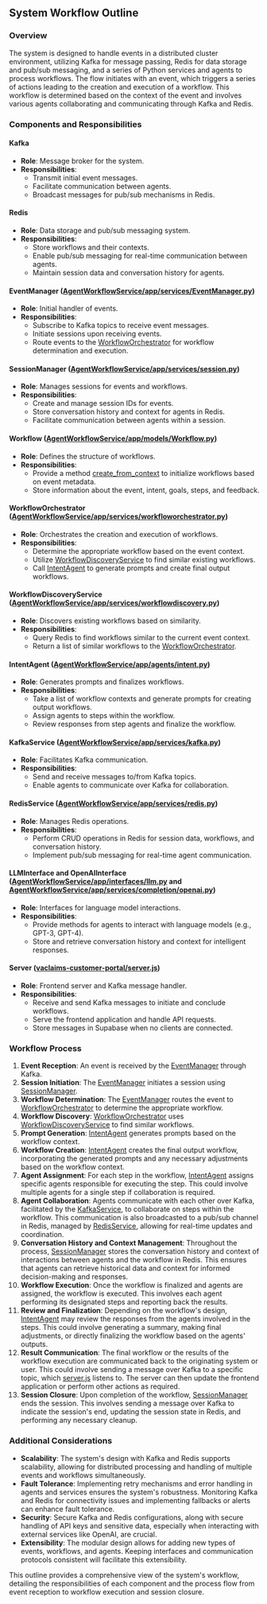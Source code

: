 ## System Workflow Outline

### Overview
The system is designed to handle events in a distributed cluster environment, utilizing Kafka for message passing, Redis for data storage and pub/sub messaging, and a series of Python services and agents to process workflows. The flow initiates with an event, which triggers a series of actions leading to the creation and execution of a workflow. This workflow is determined based on the context of the event and involves various agents collaborating and communicating through Kafka and Redis.

### Components and Responsibilities

#### Kafka
- **Role**: Message broker for the system.
- **Responsibilities**:
  - Transmit initial event messages.
  - Facilitate communication between agents.
  - Broadcast messages for pub/sub mechanisms in Redis.

#### Redis
- **Role**: Data storage and pub/sub messaging system.
- **Responsibilities**:
  - Store workflows and their contexts.
  - Enable pub/sub messaging for real-time communication between agents.
  - Maintain session data and conversation history for agents.

#### EventManager ([AgentWorkflowService/app/services/EventManager.py](file:///c%3A/Users/Bryan/Source/Repos/AgentWorkflowService/app/services/EventManager.py#1%2C1-1%2C1))
- **Role**: Initial handler of events.
- **Responsibilities**:
  - Subscribe to Kafka topics to receive event messages.
  - Initiate sessions upon receiving events.
  - Route events to the [WorkflowOrchestrator](file:///c%3A/Users/Bryan/Source/Repos/AgentWorkflowService/app/services/workfloworchestrator.py#8%2C7-8%2C7) for workflow determination and execution.

#### SessionManager ([AgentWorkflowService/app/services/session.py](file:///c%3A/Users/Bryan/Source/Repos/AgentWorkflowService/app/services/session.py#1%2C1-1%2C1))
- **Role**: Manages sessions for events and workflows.
- **Responsibilities**:
  - Create and manage session IDs for events.
  - Store conversation history and context for agents in Redis.
  - Facilitate communication between agents within a session.

#### Workflow ([AgentWorkflowService/app/models/Workflow.py](file:///c%3A/Users/Bryan/Source/Repos/AgentWorkflowService/app/models/Workflow.py#1%2C1-1%2C1))
- **Role**: Defines the structure of workflows.
- **Responsibilities**:
  - Provide a method [create_from_context](file:///c%3A/Users/Bryan/Source/Repos/AgentWorkflowService/app/services/workfloworchestrator.py#31%2C29-31%2C29) to initialize workflows based on event metadata.
  - Store information about the event, intent, goals, steps, and feedback.

#### WorkflowOrchestrator ([AgentWorkflowService/app/services/workfloworchestrator.py](file:///c%3A/Users/Bryan/Source/Repos/AgentWorkflowService/app/services/workfloworchestrator.py#1%2C1-1%2C1))
- **Role**: Orchestrates the creation and execution of workflows.
- **Responsibilities**:
  - Determine the appropriate workflow based on the event context.
  - Utilize [WorkflowDiscoveryService](file:///c%3A/Users/Bryan/Source/Repos/AgentWorkflowService/app/services/workflowdiscovery.py#6%2C7-6%2C7) to find similar existing workflows.
  - Call [IntentAgent](file:///c%3A/Users/Bryan/Source/Repos/AgentWorkflowService/app/agents/intent.py#10%2C7-10%2C7) to generate prompts and create final output workflows.

#### WorkflowDiscoveryService ([AgentWorkflowService/app/services/workflowdiscovery.py](file:///c%3A/Users/Bryan/Source/Repos/AgentWorkflowService/app/services/workflowdiscovery.py#1%2C1-1%2C1))
- **Role**: Discovers existing workflows based on similarity.
- **Responsibilities**:
  - Query Redis to find workflows similar to the current event context.
  - Return a list of similar workflows to the [WorkflowOrchestrator](file:///c%3A/Users/Bryan/Source/Repos/AgentWorkflowService/app/services/workfloworchestrator.py#8%2C7-8%2C7).

#### IntentAgent ([AgentWorkflowService/app/agents/intent.py](file:///c%3A/Users/Bryan/Source/Repos/AgentWorkflowService/app/agents/intent.py#1%2C1-1%2C1))
- **Role**: Generates prompts and finalizes workflows.
- **Responsibilities**:
  - Take a list of workflow contexts and generate prompts for creating output workflows.
  - Assign agents to steps within the workflow.
  - Review responses from step agents and finalize the workflow.

#### KafkaService ([AgentWorkflowService/app/services/kafka.py](file:///c%3A/Users/Bryan/Source/Repos/AgentWorkflowService/app/services/kafka.py#1%2C1-1%2C1))
- **Role**: Facilitates Kafka communication.
- **Responsibilities**:
  - Send and receive messages to/from Kafka topics.
  - Enable agents to communicate over Kafka for collaboration.

#### RedisService ([AgentWorkflowService/app/services/redis.py](file:///c%3A/Users/Bryan/Source/Repos/AgentWorkflowService/app/services/redis.py#1%2C1-1%2C1))
- **Role**: Manages Redis operations.
- **Responsibilities**:
  - Perform CRUD operations in Redis for session data, workflows, and conversation history.
  - Implement pub/sub messaging for real-time agent communication.

#### LLMInterface and OpenAIInterface ([AgentWorkflowService/app/interfaces/llm.py](file:///c%3A/Users/Bryan/Source/Repos/AgentWorkflowService/app/interfaces/llm.py#1%2C1-1%2C1) and [AgentWorkflowService/app/services/completion/openai.py](file:///c%3A/Users/Bryan/Source/Repos/AgentWorkflowService/app/services/completion/openai.py#1%2C1-1%2C1))
- **Role**: Interfaces for language model interactions.
- **Responsibilities**:
  - Provide methods for agents to interact with language models (e.g., GPT-3, GPT-4).
  - Store and retrieve conversation history and context for intelligent responses.

#### Server ([vaclaims-customer-portal/server.js](file:///c%3A/Users/Bryan/Source/Repos/VAClaims/vaclaims-customer-portal/server.js#1%2C1-1%2C1))
- **Role**: Frontend server and Kafka message handler.
- **Responsibilities**:
  - Receive and send Kafka messages to initiate and conclude workflows.
  - Serve the frontend application and handle API requests.
  - Store messages in Supabase when no clients are connected.

### Workflow Process
1. **Event Reception**: An event is received by the [EventManager](file:///c%3A/Users/Bryan/Source/Repos/AgentWorkflowService/app/services/EventManager.py#1%2C7-1%2C7) through Kafka.
2. **Session Initiation**: The [EventManager](file:///c%3A/Users/Bryan/Source/Repos/AgentWorkflowService/app/services/EventManager.py#1%2C7-1%2C7) initiates a session using [SessionManager](file:///c%3A/Users/Bryan/Source/Repos/AgentWorkflowService/app/services/session.py#12%2C7-12%2C7).
3. **Workflow Determination**: The [EventManager](file:///c%3A/Users/Bryan/Source/Repos/AgentWorkflowService/app/services/EventManager.py#1%2C7-1%2C7) routes the event to [WorkflowOrchestrator](file:///c%3A/Users/Bryan/Source/Repos/AgentWorkflowService/app/services/workfloworchestrator.py#8%2C7-8%2C7) to determine the appropriate workflow.
4. **Workflow Discovery**: [WorkflowOrchestrator](file:///c%3A/Users/Bryan/Source/Repos/AgentWorkflowService/app/services/workfloworchestrator.py#8%2C7-8%2C7) uses [WorkflowDiscoveryService](file:///c%3A/Users/Bryan/Source/Repos/AgentWorkflowService/app/services/workflowdiscovery.py#6%2C7-6%2C7) to find similar workflows.
5. **Prompt Generation**: [IntentAgent](file:///c%3A/Users/Bryan/Source/Repos/AgentWorkflowService/app/agents/intent.py#10%2C7-10%2C7) generates prompts based on the workflow context.
6. **Workflow Creation**: [IntentAgent](file:///c%3A/Users/Bryan/Source/Repos/AgentWorkflowService/app/agents/intent.py#10%2C7-10%2C7) creates the final output workflow, incorporating the generated prompts and any necessary adjustments based on the workflow context.
7. **Agent Assignment**: For each step in the workflow, [IntentAgent](file:///c%3A/Users/Bryan/Source/Repos/AgentWorkflowService/app/agents/intent.py#10%2C7-10%2C7) assigns specific agents responsible for executing the step. This could involve multiple agents for a single step if collaboration is required.
8. **Agent Collaboration**: Agents communicate with each other over Kafka, facilitated by the [KafkaService](file:///c%3A/Users/Bryan/Source/Repos/AgentWorkflowService/app/services/kafka.py#13%2C7-13%2C7), to collaborate on steps within the workflow. This communication is also broadcasted to a pub/sub channel in Redis, managed by [RedisService](file:///c%3A/Users/Bryan/Source/Repos/AgentWorkflowService/app/models/Workflow.py#11%2C26-11%2C26), allowing for real-time updates and coordination.
9. **Conversation History and Context Management**: Throughout the process, [SessionManager](file:///c%3A/Users/Bryan/Source/Repos/AgentWorkflowService/app/services/session.py#12%2C7-12%2C7) stores the conversation history and context of interactions between agents and the workflow in Redis. This ensures that agents can retrieve historical data and context for informed decision-making and responses.
10. **Workflow Execution**: Once the workflow is finalized and agents are assigned, the workflow is executed. This involves each agent performing its designated steps and reporting back the results.
11. **Review and Finalization**: Depending on the workflow's design, [IntentAgent](file:///c%3A/Users/Bryan/Source/Repos/AgentWorkflowService/app/agents/intent.py#10%2C7-10%2C7) may review the responses from the agents involved in the steps. This could involve generating a summary, making final adjustments, or directly finalizing the workflow based on the agents' outputs.
12. **Result Communication**: The final workflow or the results of the workflow execution are communicated back to the originating system or user. This could involve sending a message over Kafka to a specific topic, which [server.js](file:///c%3A/Users/Bryan/Source/Repos/VAClaims/vaclaims-customer-portal/server.js#1%2C1-1%2C1) listens to. The server can then update the frontend application or perform other actions as required.
13. **Session Closure**: Upon completion of the workflow, [SessionManager](file:///c%3A/Users/Bryan/Source/Repos/AgentWorkflowService/app/services/session.py#12%2C7-12%2C7) ends the session. This involves sending a message over Kafka to indicate the session's end, updating the session state in Redis, and performing any necessary cleanup.

### Additional Considerations
- **Scalability**: The system's design with Kafka and Redis supports scalability, allowing for distributed processing and handling of multiple events and workflows simultaneously.
- **Fault Tolerance**: Implementing retry mechanisms and error handling in agents and services ensures the system's robustness. Monitoring Kafka and Redis for connectivity issues and implementing fallbacks or alerts can enhance fault tolerance.
- **Security**: Secure Kafka and Redis configurations, along with secure handling of API keys and sensitive data, especially when interacting with external services like OpenAI, are crucial.
- **Extensibility**: The modular design allows for adding new types of events, workflows, and agents. Keeping interfaces and communication protocols consistent will facilitate this extensibility.

This outline provides a comprehensive view of the system's workflow, detailing the responsibilities of each component and the process flow from event reception to workflow execution and session closure.